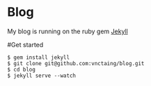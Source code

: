 # Blog 

My blog is running on the ruby gem [Jekyll](http://jekyllrb.com/)

#Get started

```
$ gem install jekyll
$ git clone git@github.com:vnctaing/blog.git
$ cd blog
$ jekyll serve --watch
```
